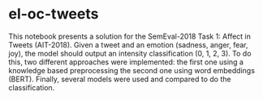 # el-oc-tweets

This notebook presents a solution for the SemEval-2018 Task 1: Affect in Tweets (AIT-2018). Given a tweet and an emotion (sadness, anger, fear, joy), the model should output an intensity classification (0, 1, 2, 3). To do this, two different approaches were implemented: the first one using a knowledge based preprocessing the second one using word embeddings (BERT). Finally, several models were used and compared to do the classification.

